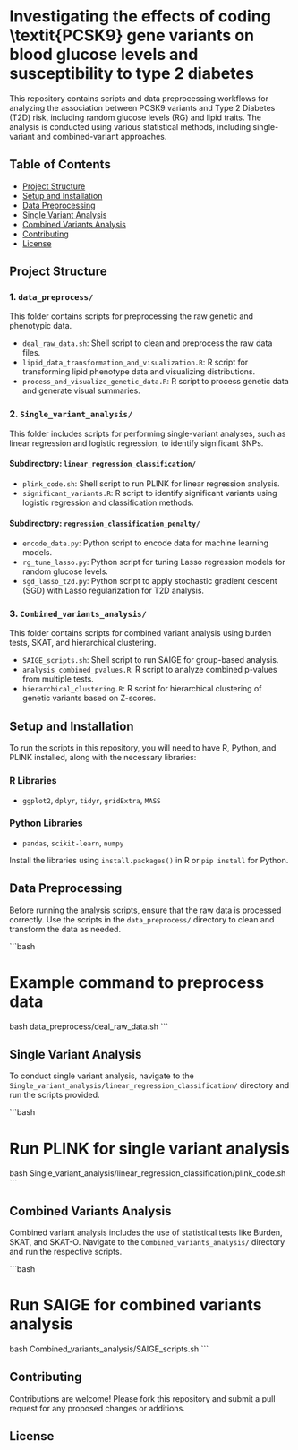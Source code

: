 # Investigating the effects of coding \textit{PCSK9} gene variants on blood glucose levels and susceptibility to type 2 diabetes

This repository contains scripts and data preprocessing workflows for analyzing the association between PCSK9 variants and Type 2 Diabetes (T2D) risk, including random glucose levels (RG) and lipid traits. The analysis is conducted using various statistical methods, including single-variant and combined-variant approaches.

## Table of Contents

- [Project Structure](#project-structure)
- [Setup and Installation](#setup-and-installation)
- [Data Preprocessing](#data-preprocessing)
- [Single Variant Analysis](#single-variant-analysis)
- [Combined Variants Analysis](#combined-variants-analysis)
- [Contributing](#contributing)
- [License](#license)

## Project Structure

### 1. `data_preprocess/`

This folder contains scripts for preprocessing the raw genetic and phenotypic data.

- `deal_raw_data.sh`: Shell script to clean and preprocess the raw data files.
- `lipid_data_transformation_and_visualization.R`: R script for transforming lipid phenotype data and visualizing distributions.
- `process_and_visualize_genetic_data.R`: R script to process genetic data and generate visual summaries.

### 2. `Single_variant_analysis/`

This folder includes scripts for performing single-variant analyses, such as linear regression and logistic regression, to identify significant SNPs.

#### Subdirectory: `linear_regression_classification/`

- `plink_code.sh`: Shell script to run PLINK for linear regression analysis.
- `significant_variants.R`: R script to identify significant variants using logistic regression and classification methods.

#### Subdirectory: `regression_classification_penalty/`

- `encode_data.py`: Python script to encode data for machine learning models.
- `rg_tune_lasso.py`: Python script for tuning Lasso regression models for random glucose levels.
- `sgd_lasso_t2d.py`: Python script to apply stochastic gradient descent (SGD) with Lasso regularization for T2D analysis.

### 3. `Combined_variants_analysis/`

This folder contains scripts for combined variant analysis using burden tests, SKAT, and hierarchical clustering.

- `SAIGE_scripts.sh`: Shell script to run SAIGE for group-based analysis.
- `analysis_combined_pvalues.R`: R script to analyze combined p-values from multiple tests.
- `hierarchical_clustering.R`: R script for hierarchical clustering of genetic variants based on Z-scores.

## Setup and Installation

To run the scripts in this repository, you will need to have R, Python, and PLINK installed, along with the necessary libraries:

### R Libraries

- `ggplot2`, `dplyr`, `tidyr`, `gridExtra`, `MASS`

### Python Libraries

- `pandas`, `scikit-learn`, `numpy`

Install the libraries using `install.packages()` in R or `pip install` for Python.

## Data Preprocessing

Before running the analysis scripts, ensure that the raw data is processed correctly. Use the scripts in the `data_preprocess/` directory to clean and transform the data as needed.

\`\`\`bash
# Example command to preprocess data
bash data_preprocess/deal_raw_data.sh
\`\`\`

## Single Variant Analysis

To conduct single variant analysis, navigate to the `Single_variant_analysis/linear_regression_classification/` directory and run the scripts provided.

\`\`\`bash
# Run PLINK for single variant analysis
bash Single_variant_analysis/linear_regression_classification/plink_code.sh
\`\`\`

## Combined Variants Analysis

Combined variant analysis includes the use of statistical tests like Burden, SKAT, and SKAT-O. Navigate to the `Combined_variants_analysis/` directory and run the respective scripts.

\`\`\`bash
# Run SAIGE for combined variants analysis
bash Combined_variants_analysis/SAIGE_scripts.sh
\`\`\`

## Contributing

Contributions are welcome! Please fork this repository and submit a pull request for any proposed changes or additions.

## License
